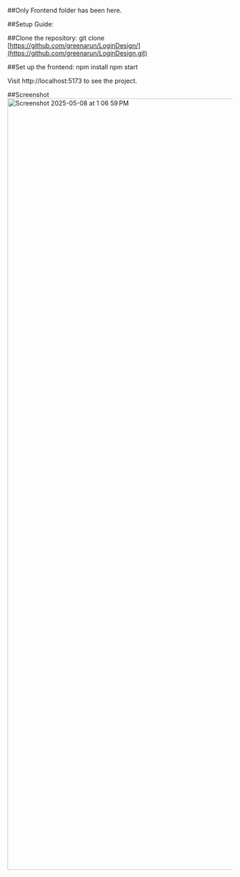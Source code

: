##Only Frontend folder has been here.

##Setup Guide:

##Clone the repository:
git clone [https://github.com/greenarun/LoginDesign/](https://github.com/greenarun/LoginDesign.git)

##Set up the frontend:
npm install
npm start

Visit http://localhost:5173 to see the project.

##Screenshot
<img width="1728" alt="Screenshot 2025-05-08 at 1 06 59 PM" src="https://github.com/user-attachments/assets/45cff6e4-b6a4-4024-8a9e-edbd771bd6a9" />
